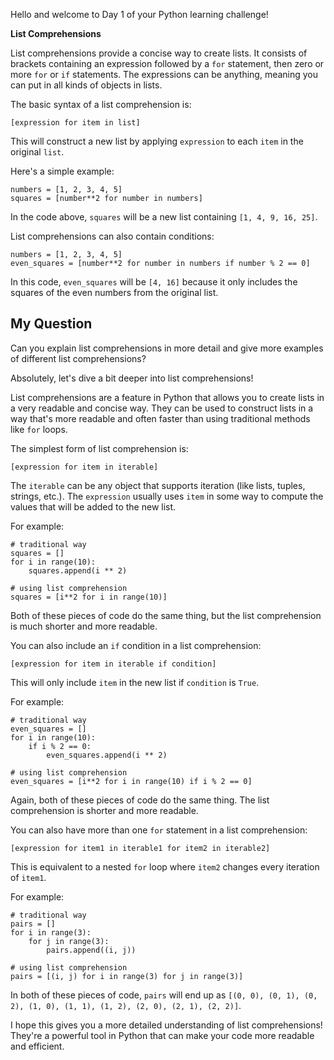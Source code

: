 Hello and welcome to Day 1 of your Python learning challenge!

**List Comprehensions**

List comprehensions provide a concise way to create lists. It consists of brackets containing an expression followed by a `for` statement, then zero or more `for` or `if` statements. The expressions can be anything, meaning you can put in all kinds of objects in lists.

The basic syntax of a list comprehension is:

```
[expression for item in list]
```

This will construct a new list by applying `expression` to each `item` in the original `list`.

Here's a simple example:

```
numbers = [1, 2, 3, 4, 5]
squares = [number**2 for number in numbers]
```

In the code above, `squares` will be a new list containing `[1, 4, 9, 16, 25]`.

List comprehensions can also contain conditions:

```
numbers = [1, 2, 3, 4, 5]
even_squares = [number**2 for number in numbers if number % 2 == 0]
```

In this code, `even_squares` will be `[4, 16]` because it only includes the squares of the even numbers from the original list.

## My Question
Can you explain list comprehensions in more detail and give more examples of different list comprehensions?

Absolutely, let's dive a bit deeper into list comprehensions!

List comprehensions are a feature in Python that allows you to create lists in a very readable and concise way. They can be used to construct lists in a way that's more readable and often faster than using traditional methods like `for` loops. 

The simplest form of list comprehension is:
```
[expression for item in iterable]
```
The `iterable` can be any object that supports iteration (like lists, tuples, strings, etc.). The `expression` usually uses `item` in some way to compute the values that will be added to the new list.

For example:
```
# traditional way
squares = []
for i in range(10):
    squares.append(i ** 2)

# using list comprehension
squares = [i**2 for i in range(10)]
```
Both of these pieces of code do the same thing, but the list comprehension is much shorter and more readable.

You can also include an `if` condition in a list comprehension:
```
[expression for item in iterable if condition]
```
This will only include `item` in the new list if `condition` is `True`.

For example:
```
# traditional way
even_squares = []
for i in range(10):
    if i % 2 == 0:
        even_squares.append(i ** 2)

# using list comprehension
even_squares = [i**2 for i in range(10) if i % 2 == 0]
```
Again, both of these pieces of code do the same thing. The list comprehension is shorter and more readable.

You can also have more than one `for` statement in a list comprehension:
```
[expression for item1 in iterable1 for item2 in iterable2]
```
This is equivalent to a nested `for` loop where `item2` changes every iteration of `item1`.

For example:
```
# traditional way
pairs = []
for i in range(3):
    for j in range(3):
        pairs.append((i, j))

# using list comprehension
pairs = [(i, j) for i in range(3) for j in range(3)]
```
In both of these pieces of code, `pairs` will end up as `[(0, 0), (0, 1), (0, 2), (1, 0), (1, 1), (1, 2), (2, 0), (2, 1), (2, 2)]`.

I hope this gives you a more detailed understanding of list comprehensions! They're a powerful tool in Python that can make your code more readable and efficient.
